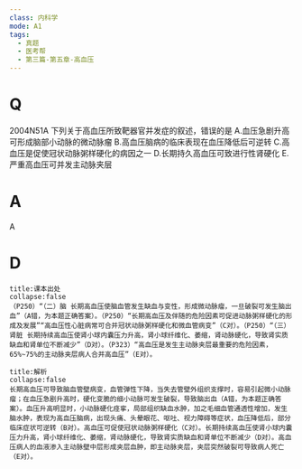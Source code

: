 ```yaml
---
class: 内科学
mode: A1
tags:
  - 真题
  - 医考帮
  - 第三篇-第五章-高血压
---
```


# Q
2004N51A 下列关于高血压所致靶器官并发症的叙述，错误的是
A.血压急剧升高可形成脑部小动脉的微动脉瘤
B.高血压脑病的临床表现在血压降低后可逆转
C.高血压是促使冠状动脉粥样硬化的病因之一
D.长期持久高血压可致进行性肾硬化
E.严重高血压可并发主动脉夹层

# A
A
# D
```ad-note
title:课本出处
collapse:false
（P250）“（二）脑 长期高血压使脑血管发生缺血与变性，形成微动脉瘤，一旦破裂可发生脑出血”（A错，为本题正确答案）。（P250）“长期高血压及伴随的危险因素可促进动脉粥样硬化的形成及发展”“高血压性心脏病常可合并冠状动脉粥样硬化和微血管病变”（C对）。（P250）“（三）肾脏 长期持续高血压使肾小球内囊压力升高，肾小球纤维化、萎缩，肾动脉硬化，导致肾实质缺血和肾单位不断减少”（D对）。（P323）“高血压是发生主动脉夹层最重要的危险因素，65%~75%的主动脉夹层病人合并高血压”（E对）。
```

```ad-summary
title:解析
collapse:false
长期高血压可导致脑血管壁病变，血管弹性下降，当失去管壁外组织支撑时，容易引起微小动脉瘤；在血压急剧升高时，硬化变脆的细小动脉可发生破裂，导致脑出血（A错，为本题正确答案）。血压升高明显时，小动脉硬化痉挛，局部组织缺血水肿，加之毛细血管通透性增加，发生脑水肿，表现为高血压脑病，出现头痛、头晕眼花、呕吐、视力障碍等症状，血压降低后，部分临床症状可逆转（B对）。高血压可促使冠状动脉粥样硬化（C对）。长期持续高血压使肾小球内囊压力升高，肾小球纤维化、萎缩，肾动脉硬化，导致肾实质缺血和肾单位不断减少（D对）。高血压病人的血液渗入主动脉壁中层形成夹层血肿，即主动脉夹层，夹层突然破裂可导致病人死亡（E对）。
```


